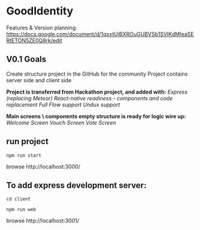 # GoodIdentity
Features & Version planning: https://docs.google.com/document/d/1qxxtUjBXROuGUBVSb1SVIKdMIeaSERtETON5ZE0Q8rk/edit

## V0.1 Goals
Create structure project in the GitHub for the community
Project contains server side and client side

**Project is transferred from Hackathon project, and added with:**
*Express (replacing Meteor)*
*React-native readiness - components and code replacement*
*Full Flow support*
*Undux support*


**Main screens \ components empty structure is ready for logic wire up:**
*Welcome Screen*
*Vouch Screen*
*Vote Screen*

## run project

`npm run start`

browse http://localhost:3000/

## To add express development server:
`cd client`

`npm run web`

browse http://localhost:3001/
